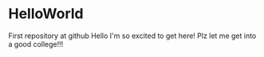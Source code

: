 # HelloWorld
First repository at github
Hello I'm so excited to get here! 
Plz let me get into a good college!!!
